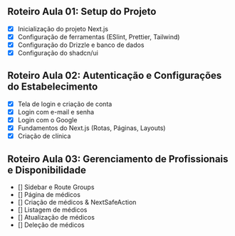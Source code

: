 ## Roteiro Aula 01: Setup do Projeto

- [x] Inicialização do projeto Next.js
- [x] Configuração de ferramentas (ESlint, Prettier, Tailwind)
- [x] Configuração do Drizzle e banco de dados
- [x] Configuração do shadcn/ui

## Roteiro Aula 02: Autenticação e Configurações do Estabelecimento

- [x] Tela de login e criação de conta
- [x] Login com e-mail e senha
- [x] Login com o Google
- [x] Fundamentos do Next.js (Rotas, Páginas, Layouts)
- [x] Criação de clínica

## Roteiro Aula 03: Gerenciamento de Profissionais e Disponibilidade

- [] Sidebar e Route Groups
- [] Página de médicos
- [] Criação de médicos & NextSafeAction
- [] Listagem de médicos
- [] Atualização de médicos
- [] Deleção de médicos